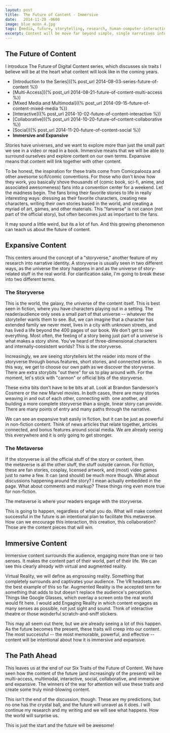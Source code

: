 ```yaml
---
layout: post
title:  The Future of Content - Immersive
date:   2014-11-20 -0600
image: blue_moon_4.jpg
tags: [media, future, storytelling, research, human-computer-interaction]
excerpt: Content will be move far beyond simple, single narratives into universes of possibilities.
---
```


## The Future of Content
I introduce The Future of Digital Content series, which discusses six traits I believe will be at the heart what content will look like in the coming years.
- [Introduction to the Series]({% post_url 2014-08-03-series-future-of-content %})
- [Multi-Access]({% post_url 2014-08-21-future-of-content-multi-access %})
- [Mixed Media and Multimodal]({% post_url 2014-09-15-future-of-content-mixed-media %})
- [Interactive]({% post_url 2014-10-02-future-of-content-interactive %})
- [Collaborative]({% post_url 2014-10-20-future-of-content-collaborative %})
- [Social]({% post_url 2014-11-20-future-of-content-social %})
- **Immersive and Expansive**

Stories have universes, and we want to explore more than just the small part we see in a video or read in a book. Immersive means that we will be able to surround ourselves and explore content on our own terms. Expansive means that content will link together with other content.

To be honest, the inspiration for these traits come from Comicpalooza and other awesome scifi/comic conventions. For those who don't know how they work, you basically shove thousands of (comic book, sci-fi, anime, and associated awesomeness) fans into a convention center for a weekend. Let the madness begin. The fans bring their favorite stories to life in really interesting ways: dressing as their favorite characters, creating new characters, writing their own stories based in the world, and creating a myriad of art, games, and other materials. This "fanverse" is not canon (not part of the official story), but often becomes just as important to the fans.

It may sound a little weird, but its a lot of fun. And this growing phenomenon can teach us about the future of content.

## Expansive Content
This centers around the concept of a "storyverse," another feature of my research into narrative identity. A storyverse is usually seen in two different ways, as the universe the story happens in and as the universe of story-related stuff in the real world. For clarification sake, I'm going to break these into two different terms.

### The Storyverse
This is the world, the galaxy, the universe of the content itself. This is best seen in fiction, where you have characters playing out in a setting. The reader/audience only sees a small part of that universe -- whatever the storyteller wants them to see. But, we can imagine that a character has extended family we never meet, lives in a city with unknown streets, and has lived a life beyond the 400 pages of our book. We don't get to see everything. Most often, the feeling of a story being just part of a universe is what makes a story shine. You've heard of three-dimensional characters and internally-consistent worlds? This is the storyverse.

Increasingly, we are seeing storytellers let the reader into more of the storyverse through bonus features, short stories, and connected series.  In this way, we get to choose our own path as we discover the storyverse. There are extra storybits "out there" for us to play around with. For the moment, let's stick with "cannon" or official bits of the storyverse.

These extra bits don't have to be bits at all. Look at Brandon Sanderson's Cosmere or the new Marvel movies. In both cases, there are many stories weaving in and out of each other, connecting with  one another, and building a more complete storyverse than a single, linear story can provide. There are many points of entry and many paths through the narrative.

We can see an expansive trait easily in fiction, but it can be just as powerful in non-fiction content. Think of news articles that relate together, articles connected, and bonus features around social media. We are already seeing this everywhere and it is only going to get stronger.

### The Metaverse
If the storyverse is all the official stuff of the story or content, then the metaverse is all the other stuff, the stuff outside cannon. For fiction, these are fan stories, cosplay, licensed artwork, and (most) video games just to name a few. It can (and should) be much more though. What about discussions happening around the story? I mean actually embedded in the page. What about comments and markup? These things ring even more true for non-fiction.

The metaverse is where your readers engage with the storyverse.

This is going to happen, regardless of what you do. What will make content successful in the future is an intentional plan to facilitate this metaverse. How can we encourage this interaction, this creation, this collaboration? Those are the content pieces that will win.

## Immersive Content
Immersive content surrounds the audience, engaging more than one or two senses. It makes the content part of their world, part of their life. We can see this clearly already with virtual and augmented reality.

Virtual Reality, we will define as engrossing reality. Something that completely surrounds and captivates your audience. The VR headsets are the best example of this so far. Augmented Reality is the accepted term for something that adds to but doesn't replace the audience's perception. Things like Google Glasses, which overlay a screen onto the real world would fit here. I would add Engaging Reality in which content engages as many senses as possible, not just sight and sound. Think of interactive theatre or those wonderful scratch-and-sniff stickers.

This may all seem out there, but we are already seeing a lot of this happen. As the future becomes the present, these traits will creep into our content. The most successful -- the most memorable, powerful, and effective -- content will be intentional about how it is immersive and expansive.

## The Path Ahead
This leaves us at the end of our Six Traits of the Future of Content. We have seen how the content of the future (and increasingly of the present) will be multi-access, multimodal, interactive, social, collaborative, and immersive and expansive. The winners of the war for attention will use these traits and create some truly mind-blowing content.

This isn't the end of the discussion, though. These are my predictions, but no one has the crystal ball, and the future will unravel as it does. I will continue my research and my writing and we will see what happens. How the world will surprise us.

This is just the start and the future will be awesome!
